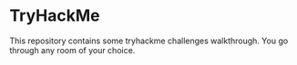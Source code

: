 # TryHackMe
This repository contains some tryhackme challenges walkthrough.
You go through any room of your choice.
